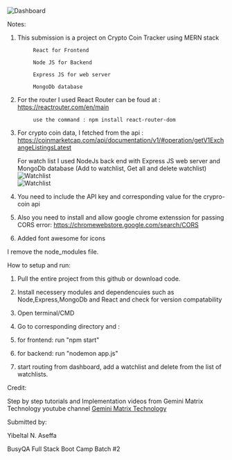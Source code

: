 

![Dashboard](https://github.com/user-attachments/assets/2df8bca6-3cb8-4e69-a96d-e6f2f93eed42)




Notes:
1. This submission is a project on Crypto Coin Tracker using MERN stack 

            React for Frontend

            Node JS for Backend
            
            Express JS for web server
            
            MongoDb database


2. For the router I used React Router can be foud at : 
            https://reactrouter.com/en/main
            
            use the command : npm install react-router-dom

3.  For crypto coin data, I fetched from the api : https://coinmarketcap.com/api/documentation/v1/#operation/getV1ExchangeListingsLatest 
   
      For watch list I used NodeJs back end with Express JS web server and MongoDb database (Add to watchlist, Get all and delete watchlist)
![Watchlist](https://github.com/user-attachments/assets/fb832eff-3146-497e-baba-6113d9750083)    
![Watchlist](https://github.com/user-attachments/assets/c3adb7f6-3a7b-4fa8-8319-600cf5d8e990)

5.  You need to include the API key and corresponding value for the crypro-coin api
6. Also you need to install and allow google chrome extenssion for passing CORS error:
        https://chromewebstore.google.com/search/CORS
7.  Added font awesome for icons

I remove the node_modules file. 


How to setup and run:


1. Pull the entire project from this github or download code. 
    
2. Install necessery modules and dependencuies such as Node,Express,MongoDb and React and check for version compatability 
3. Open terminal/CMD
4. Go to corresponding directory and :
5. for frontend: run "npm start"
6. for backend: run "nodemon app.js"
7. start routing from dashboard, add a watchlist and delete from the list of watchlists.
   



Credit: 


Step by step tutorials and Implementation videos from Gemini Matrix Technology youtube channel
  [Gemini Matrix Technology](https://www.youtube.com/@geminimatrixtech)
  

Submitted  by:
 

Yibeltal N. Aseffa 


BusyQA Full Stack Boot Camp Batch #2 

